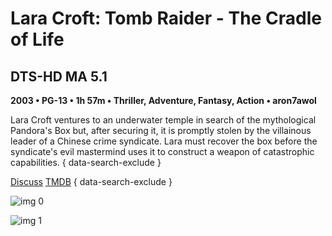 # Lara Croft: Tomb Raider - The Cradle of Life

## DTS-HD MA 5.1

**2003 • PG-13 • 1h 57m • Thriller, Adventure, Fantasy, Action • aron7awol**

Lara Croft ventures to an underwater temple in search of the mythological Pandora's Box but, after securing it, it is promptly stolen by the villainous leader of a Chinese crime syndicate. Lara must recover the box before the syndicate's evil mastermind uses it to construct a weapon of catastrophic capabilities.
{ data-search-exclude }

[Discuss](https://www.avsforum.com/threads/bass-eq-for-filtered-movies.2995212/post-56788206)  [TMDB](https://www.themoviedb.org/movie/1996)
{ data-search-exclude }

![img 0](https://fanart.tv/fanart/movies/1996/moviethumb/lara-croft-tomb-raider---the-cradle-of-life-517d4ecb4b6b9.jpg)

![img 1](https://i.imgur.com/HqCM4V0.png)

